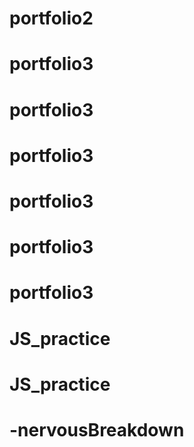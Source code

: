 # portfolio2
# portfolio3
# portfolio3
# portfolio3
# portfolio3
# portfolio3
# portfolio3
# JS_practice
# JS_practice
# -nervousBreakdown
